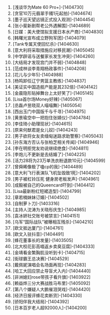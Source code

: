 
1. [浅谈华为Mate 60 Pro+]-[1404730]
1. [贪官10万元翡翠手镯1元起拍]-[1404674]
1. [墨子巡天望远镜正式投入观测]-[1404454]
1. [张小斐新剧帮老公外遇解围]-[1404689]
1. [日媒：美大使馆拟支援日本水产商]-[1404830]
1. [韩曙光宣布成立野狗军团]-[1404079]
1. [Tank专属天使回忆杀]-[1404630]
1. [意大利将采取措施应对移民潮]-[1405045]
1. [中学辟谣与送餐家长发生冲突]-[1404260]
1. [大结局才发现宫门并不弱]-[1404848]
1. [范成林谈李青翔杨政事件]-[1404208]
1. [花儿与少年5]-[1404988]
1. [杨鸣卸任辽宁男篮主教练]-[1404837]
1. [美证实中国造舰产能是其232倍]-[1404142]
1. [金晨隐形贴掉舞台上太好笑了]-[1405145]
1. [Lisa首尔场Money好辣]-[1405067]
1. [丞磊卢昱晓双人喵喵舞]-[1405054]
1. [西出玉门中国版千与千寻]-[1404975]
1. [黄景瑜空中一把抱住张婧仪]-[1404784]
1. [李佳琦小助理现状]-[1404615]
1. [原来何猷君是女儿奴]-[1404243]
1. [男子欲将女友卖缅甸迷路求助警察]-[1405043]
1. [孙东海方否认与张柏芝相关传闻]-[1404946]
1. [李在明拒党友劝说继续绝食]-[1404811]
1. [李炮儿不更新是去结婚了]-[1404225]
1. [活力28将为23万单洗衣粉退款10元]-[1404599]
1. [曾舜晞像极了嗑cp的我]-[1404489]
1. [意大利飞行表演队飞机坠毁致1死]-[1404202]
1. [男子被杠铃压死 健身房老板发声]-[1404961]
1. [成毅被自己的Queencard吓到]-[1404412]
1. [Lisa最新粉红短裙造型]-[1404799]
1. [章若楠妹妹订婚]-[1404502]
1. [自制萝卜刀]-[1403316]
1. [主持人沈涛为关晓彤庆生]-[1404985]
1. [袁冰妍社交账号被禁言]-[1404151]
1. [乌军“国际战队”被曝相互残杀]-[1404210]
1. [欧文抵达厦门]-[1404761]
1. [欧文入驻抖音]-[1404491]
1. [蜂花董事长的发量]-[1403505]
1. [北大校花彭高唱返乡卖臭豆腐]-[1404333]
1. [金靖看金繁胸肌没听到卡]-[1404715]
1. [街球霸王总决赛]-[1404529]
1. [戴佩妮演唱会名场面再现]-[1404283]
1. [哈工大回应禁止导盲犬入内]-[1404440]
1. [非洲媳妇rose带孩子看升旗]-[1403922]
1. [赖益烨三分大赛战胜马布里]-[1405092]
1. [第八个嫌疑人大鹏催泪哭戏]-[1404420]
1. [经济日报评蜂花卖断货]-[1404330]
1. [骄阳伴我大结局]-[1404392]
1. [日本百岁老人超92000人]-[1404200]